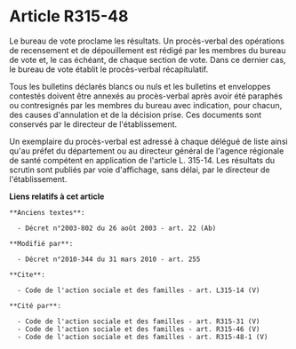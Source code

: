 # Article R315-48

Le bureau de vote proclame les résultats. Un procès-verbal des opérations de recensement et de dépouillement est rédigé par
les membres du bureau de vote et, le cas échéant, de chaque section de vote. Dans ce dernier cas, le bureau de vote établit
le procès-verbal récapitulatif. 

Tous les bulletins déclarés blancs ou nuls et les bulletins et enveloppes contestés doivent être annexés au procès-verbal
après avoir été paraphés ou contresignés par les membres du bureau avec indication, pour chacun, des causes d'annulation et
de la décision prise. Ces documents sont conservés par le directeur de l'établissement. 

Un exemplaire du procès-verbal est adressé à chaque délégué de liste ainsi qu'au préfet du département ou au directeur
général de l'agence régionale de santé compétent en application de l'article L. 315-14. Les résultats du scrutin sont publiés
par voie d'affichage, sans délai, par le directeur de l'établissement.

**Liens relatifs à cet article**

	**Anciens textes**:

	  - Décret n°2003-802 du 26 août 2003 - art. 22 (Ab)

	**Modifié par**:

	  - Décret n°2010-344 du 31 mars 2010 - art. 255

	**Cite**:

	  - Code de l'action sociale et des familles - art. L315-14 (V)

	**Cité par**:

	  - Code de l'action sociale et des familles - art. R315-31 (V)
	  - Code de l'action sociale et des familles - art. R315-46 (V)
	  - Code de l'action sociale et des familles - art. R315-48-1 (V)
